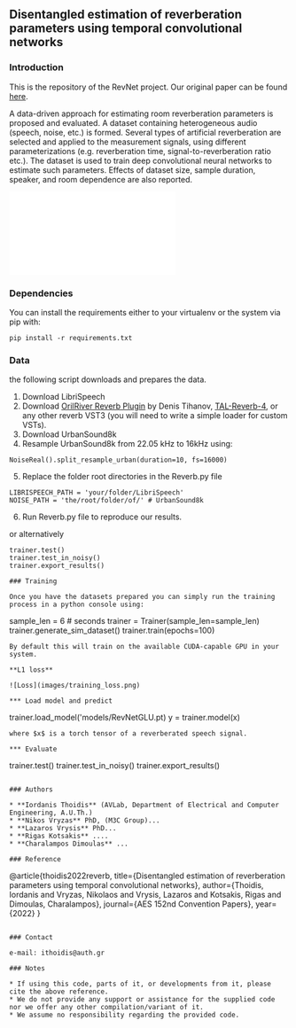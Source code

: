 ## Disentangled estimation of reverberation parameters using temporal convolutional networks


### Introduction

This is the repository of the RevNet project. Our original paper can be found [here](https://aes.org/link).

A data-driven approach for estimating room reverberation parameters is proposed and evaluated. A dataset containing heterogeneous audio (speech, noise, etc.) is formed. Several types of artificial reverberation are selected and applied to the measurement signals, using different parameterizations (e.g. reverberation time, signal-to-reverberation ratio etc.). The dataset is used to train deep convolutional neural networks to estimate such parameters. Effects of dataset size, sample duration, speaker, and room dependence are also reported. 

![RevNet](images/model.pdf)


### Dependencies

You can install the requirements either to your virtualenv or the system via pip with:

```
pip install -r requirements.txt
```

### Data
the following script downloads and prepares the data.

1. Download LibriSpeech
2. Download [OrilRiver Reverb Plugin](https://www.kvraudio.com/product/orilriver-by-denis-tihanov) by Denis Tihanov, [TAL-Reverb-4](https://tal-software.com/products/tal-reverb-4), or any other reverb VST3 (you will need to write a simple loader for custom VSTs).
3. Download UrbanSound8k
4. Resample UrbanSound8k from 22.05 kHz to 16kHz using:
```
NoiseReal().split_resample_urban(duration=10, fs=16000)

```
5. Replace the folder root directories in the Reverb.py file
```
LIBRISPEECH_PATH = 'your/folder/LibriSpeech'
NOISE_PATH = 'the/root/folder/of/' # UrbanSound8k
```
6. Run Reverb.py file to reproduce our results.

or alternatively

```
trainer.test()
trainer.test_in_noisy()
trainer.export_results()

### Training

Once you have the datasets prepared you can simply run the training process in a python console using:

```
sample_len = 6 # seconds
trainer = Trainer(sample_len=sample_len)
trainer.generate_sim_dataset()
trainer.train(epochs=100)

```
By default this will train on the available CUDA-capable GPU in your system.

**L1 loss**

![Loss](images/training_loss.png)

*** Load model and predict
```
trainer.load_model('models/RevNetGLU.pt)
y = trainer.model(x)
```
where $x$ is a torch tensor of a reverberated speech signal.

*** Evaluate

```
trainer.test()
trainer.test_in_noisy()
trainer.export_results()

```

### Authors

* **Iordanis Thoidis** (AVLab, Department of Electrical and Computer Engineering, A.U.Th.)
* **Nikos Vryzas** PhD, (M3C Group)...
* **Lazaros Vrysis** PhD...
* **Rigas Kotsakis** ....
* **Charalampos Dimoulas** ...
 
### Reference

```
@article{thoidis2022reverb,
  title={Disentangled estimation of reverberation parameters using temporal convolutional networks},
  author={Thoidis, Iordanis and Vryzas, Nikolaos and Vrysis, Lazaros and Kotsakis, Rigas and Dimoulas, Charalampos},
  journal={AES 152nd Convention Papers},
  year={2022}
}
```

### Contact

e-mail: ithoidis@auth.gr

### Notes

* If using this code, parts of it, or developments from it, please cite the above reference.
* We do not provide any support or assistance for the supplied code nor we offer any other compilation/variant of it.
* We assume no responsibility regarding the provided code.
